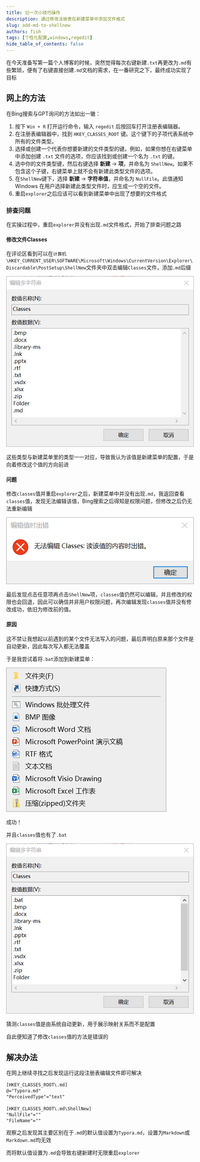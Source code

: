 ```yaml
---
title: 记一次小技巧操作
description: 通过修改注册表在新建菜单中添加文件格式
slug: add-md-to-shellnew
authors: fish
tags: [个性化配置,windows,regedit]
hide_table_of_contents: false
---
```


在今天准备写第一篇个人博客的时候，突然觉得每次右键新建`.txt`再更改为`.md`有些繁琐，便有了右键直接创建`.md`文档的需求，在一番研究之下，最终成功实现了目标

<!-- truncate -->

## 网上的方法

在Bing搜索与GPT询问的方法如出一辙：

1. 按下 `Win + R` 打开运行命令，输入 `regedit` 后按回车打开注册表编辑器。
2. 在注册表编辑器中，找到 `HKEY_CLASSES_ROOT` 键。这个键下的子项代表系统中所有的文件类型。
3. 选择或创建一个代表你想要新建的文件类型的键。例如，如果你想在右键菜单中添加创建 `.txt` 文件的选项，你应该找到或创建一个名为 `.txt` 的键。
4. 选中你的文件类型键，然后右键选择 **新建** -> **项**，并命名为 `ShellNew`。如果不包含这个子键，右键菜单上就不会有新建此类型文件的选项。
5. 在`ShellNew`键下，选择 **新建** -> **字符串值**，并命名为 `NullFile`。此值通知 Windows 在用户选择新建此类型文件时，应生成一个空的文件。
6. 重启`explorer`之后应该可以看到新建菜单中出现了想要的文件格式

### 排查问题

在实操过程中，重启`explorer`并没有出现`.md`文件格式，开始了排查问题之路

#### 修改文件Classes

在评论区看到可以在`计算机\HKEY_CURRENT_USER\SOFTWARE\Microsoft\Windows\CurrentVersion\Explorer\Discardable\PostSetup\ShellNew`文件夹中双击编辑`Classes`文件，添加`.md`后缀

![classes文件](../assets/240319/classes文件.png)

这些类型与新建菜单里的类型一一对应，导致我认为该值是新建菜单的配置，于是向着修改这个值的方向前进

#### 问题

修改`classes`值并重启`explorer`之后，新建菜单中并没有出现`.md`，我返回查看`classes`值，发现无法编辑该值，Bing搜索之后得知是权限问题，但修改之后仍无法重新编辑

![classes出错](../assets/240319/classes出错.png)

最后发现点击任意项再点击`ShellNew`项，`classes`值仍然可以编辑，并且修改的权限也会回退，因此可以确信并非用户权限问题，再次编辑发现`classes`值并没有修改成功，依旧为修改前的值。

#### 原因

这不禁让我想起以前遇到的某个文件无法写入的问题，最后弄明白原来那个文件是自动更新，因此每次写入都无法覆盖

于是我尝试着将`.bat`添加到新建菜单：

![bat添加](../assets/240319/bat添加.png)

成功！

并且`classes`值也有了`.bat`

![classes值](../assets/240319/bat添加classes.png)

猜测`classes`值是由系统自动更新，用于展示映射关系而不是配置

自此便知道了修改`classes`值的方法是错误的

## 解决办法

在网上继续寻找之后发现运行这段注册表编辑文件即可解决

```Windows Registry Editor Version 5.00
[HKEY_CLASSES_ROOT\.md]
@="Typora.md"
"PerceivedType"="text"

[HKEY_CLASSES_ROOT\.md\ShellNew]
"NullFile"=""
"FileName"=""
```

观察之后发现其主要区别在于`.md`的默认值设置为`Typora.md`，设置为`Markdown`或`Markdown.md`均无效

而将默认值设置为`.md`会导致右键新建时无限重启`explorer`